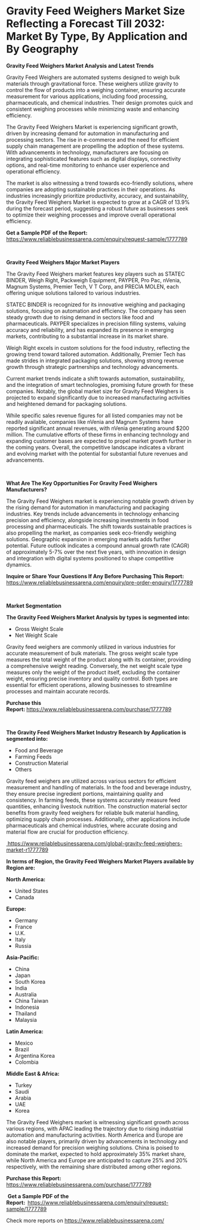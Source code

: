 <p><h1>Gravity Feed Weighers Market Size Reflecting a Forecast Till 2032: Market By Type, By Application and By Geography</h1></p><p><strong>Gravity Feed Weighers Market Analysis and Latest Trends</strong></p>
<p><p>Gravity Feed Weighers are automated systems designed to weigh bulk materials through gravitational force. These weighers utilize gravity to control the flow of products into a weighing container, ensuring accurate measurement for various applications, including food processing, pharmaceuticals, and chemical industries. Their design promotes quick and consistent weighing processes while minimizing waste and enhancing efficiency.</p><p>The Gravity Feed Weighers Market is experiencing significant growth, driven by increasing demand for automation in manufacturing and processing sectors. The rise in e-commerce and the need for efficient supply chain management are propelling the adoption of these systems. With advancements in technology, manufacturers are focusing on integrating sophisticated features such as digital displays, connectivity options, and real-time monitoring to enhance user experience and operational efficiency.</p><p>The market is also witnessing a trend towards eco-friendly solutions, where companies are adopting sustainable practices in their operations. As industries increasingly prioritize productivity, accuracy, and sustainability, the Gravity Feed Weighers Market is expected to grow at a CAGR of 13.9% during the forecast period, suggesting a robust future as businesses seek to optimize their weighing processes and improve overall operational efficiency.</p></p>
<p><strong>Get a Sample PDF of the Report:&nbsp;</strong> <a href="https://www.reliablebusinessarena.com/enquiry/request-sample/1777789?utm_campaign=2277&utm_medium=2&utm_source=Github&utm_content=ia&utm_term=27022025&utm_id=gravity-feed-weighers">https://www.reliablebusinessarena.com/enquiry/request-sample/1777789</a></p>
<p>&nbsp;</p>
<p><strong>Gravity Feed Weighers Major Market Players</strong></p>
<p><p>The Gravity Feed Weighers market features key players such as STATEC BINDER, Weigh Right, Packweigh Equipment, PAYPER, Pro Pac, nVenia, Magnum Systems, Premier Tech, V T Corp, and PRECIA MOLEN, each offering unique solutions tailored to various industries.</p><p>STATEC BINDER is recognized for its innovative weighing and packaging solutions, focusing on automation and efficiency. The company has seen steady growth due to rising demand in sectors like food and pharmaceuticals. PAYPER specializes in precision filling systems, valuing accuracy and reliability, and has expanded its presence in emerging markets, contributing to a substantial increase in its market share.</p><p>Weigh Right excels in custom solutions for the food industry, reflecting the growing trend toward tailored automation. Additionally, Premier Tech has made strides in integrated packaging solutions, showing strong revenue growth through strategic partnerships and technology advancements.</p><p>Current market trends indicate a shift towards automation, sustainability, and the integration of smart technologies, promising future growth for these companies. Notably, the global market size for Gravity Feed Weighers is projected to expand significantly due to increased manufacturing activities and heightened demand for packaging solutions.</p><p>While specific sales revenue figures for all listed companies may not be readily available, companies like nVenia and Magnum Systems have reported significant annual revenues, with nVenia generating around $200 million. The cumulative efforts of these firms in enhancing technology and expanding customer bases are expected to propel market growth further in the coming years. Overall, the competitive landscape indicates a vibrant and evolving market with the potential for substantial future revenues and advancements.</p></p>
<p>&nbsp;</p>
<p><strong>What Are The Key Opportunities For Gravity Feed Weighers Manufacturers?</strong></p>
<p><p>The Gravity Feed Weighers market is experiencing notable growth driven by the rising demand for automation in manufacturing and packaging industries. Key trends include advancements in technology enhancing precision and efficiency, alongside increasing investments in food processing and pharmaceuticals. The shift towards sustainable practices is also propelling the market, as companies seek eco-friendly weighing solutions. Geographic expansion in emerging markets adds further potential. Future outlook indicates a compound annual growth rate (CAGR) of approximately 5-7% over the next five years, with innovation in design and integration with digital systems positioned to shape competitive dynamics.</p></p>
<p><strong>Inquire or Share Your Questions If Any Before Purchasing This Report:</strong> <a href="https://www.reliablebusinessarena.com/enquiry/pre-order-enquiry/1777789?utm_campaign=2277&utm_medium=2&utm_source=Github&utm_content=ia&utm_term=27022025&utm_id=gravity-feed-weighers">https://www.reliablebusinessarena.com/enquiry/pre-order-enquiry/1777789</a></p>
<p>&nbsp;</p>
<p><strong>Market Segmentation</strong></p>
<p><strong>The Gravity Feed Weighers Market Analysis by types is segmented into:</strong></p>
<p><ul><li>Gross Weight Scale</li><li>Net Weight Scale</li></ul></p>
<p><p>Gravity feed weighers are commonly utilized in various industries for accurate measurement of bulk materials. The gross weight scale type measures the total weight of the product along with its container, providing a comprehensive weight reading. Conversely, the net weight scale type measures only the weight of the product itself, excluding the container weight, ensuring precise inventory and quality control. Both types are essential for efficient operations, allowing businesses to streamline processes and maintain accurate records.</p></p>
<p><strong>Purchase this Report:&nbsp;</strong><a href="https://www.reliablebusinessarena.com/purchase/1777789?utm_campaign=2277&utm_medium=2&utm_source=Github&utm_content=ia&utm_term=27022025&utm_id=gravity-feed-weighers">https://www.reliablebusinessarena.com/purchase/1777789</a></p>
<p>&nbsp;</p>
<p><strong>The Gravity Feed Weighers Market Industry Research by Application is segmented into:</strong></p>
<p><ul><li>Food and Beverage</li><li>Farming Feeds</li><li>Construction Material</li><li>Others</li></ul></p>
<p><p>Gravity feed weighers are utilized across various sectors for efficient measurement and handling of materials. In the food and beverage industry, they ensure precise ingredient portions, maintaining quality and consistency. In farming feeds, these systems accurately measure feed quantities, enhancing livestock nutrition. The construction material sector benefits from gravity feed weighers for reliable bulk material handling, optimizing supply chain processes. Additionally, other applications include pharmaceuticals and chemical industries, where accurate dosing and material flow are crucial for production efficiency.</p></p>
<p><a href="https://www.reliablebusinessarena.com/global-gravity-feed-weighers-market-r1777789?utm_campaign=2277&utm_medium=2&utm_source=Github&utm_content=ia&utm_term=27022025&utm_id=gravity-feed-weighers">&nbsp;https://www.reliablebusinessarena.com/global-gravity-feed-weighers-market-r1777789</a></p>
<p><strong>In terms of Region, the Gravity Feed Weighers Market Players available by Region are:</strong></p>
<p>
    <p> <strong> North America: </strong>
        <ul>
            <li>United States</li>
            <li>Canada</li>
        </ul>
        </p> 
    <p> <strong> Europe: </strong>
        <ul>
            <li>Germany</li>
            <li>France</li>
            <li>U.K.</li>
            <li>Italy</li>
            <li>Russia</li>
        </ul>
        </p> 
    <p> <strong> Asia-Pacific: </strong>
        <ul>
            <li>China</li>
            <li>Japan</li>
            <li>South Korea</li>
            <li>India</li>
            <li>Australia</li>
            <li>China Taiwan</li>
            <li>Indonesia</li>
            <li>Thailand</li>
            <li>Malaysia</li>
        </ul>
        </p> 
    <p> <strong> Latin America: </strong>
        <ul>
            <li>Mexico</li>
            <li>Brazil</li>
            <li>Argentina Korea</li>
            <li>Colombia</li>
        </ul>
        </p> 
    <p> <strong> Middle East & Africa: </strong>
        <ul>
            <li>Turkey</li>
            <li>Saudi</li>
            <li>Arabia</li>
            <li>UAE</li>
            <li>Korea</li>
        </ul>
    </p>
    </p>
<p><p>The Gravity Feed Weighers market is witnessing significant growth across various regions, with APAC leading the trajectory due to rising industrial automation and manufacturing activities. North America and Europe are also notable players, primarily driven by advancements in technology and increased demand for precision weighing solutions. China is poised to dominate the market, expected to hold approximately 35% market share, while North America and Europe are anticipated to capture 25% and 20% respectively, with the remaining share distributed among other regions.</p></p>
<p><strong>Purchase this Report: </strong><a href="https://www.reliablebusinessarena.com/purchase/1777789?utm_campaign=2277&utm_medium=2&utm_source=Github&utm_content=ia&utm_term=27022025&utm_id=gravity-feed-weighers">https://www.reliablebusinessarena.com/purchase/1777789</a></p>
<p>&nbsp;<strong>Get a Sample PDF of the Report:&nbsp;&nbsp;</strong><a href="https://www.reliablebusinessarena.com/enquiry/request-sample/1777789?utm_campaign=2277&utm_medium=2&utm_source=Github&utm_content=ia&utm_term=27022025&utm_id=gravity-feed-weighers">https://www.reliablebusinessarena.com/enquiry/request-sample/1777789</a></p>
<p><strong></strong></p>
<p>Check more reports on <a href="https://www.reliablebusinessarena.com/?utm_campaign=2277&utm_medium=2&utm_source=Github&utm_content=ia&utm_term=27022025&utm_id=gravity-feed-weighers">https://www.reliablebusinessarena.com/</a></p>